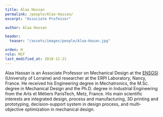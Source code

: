 ```yaml
---
title: Alaa Hassan
permalink: /people/Alaa-Hassan/
excerpt: "Associate Professor"

author: Alaa Hassan

header:
  teaser: "/assets/images/people/Alaa-Hasan.jpg"

orden: H
role: MCF
last_modified_at: 2018-11-21
---
```


Alaa Hassan is an Associate Professor on Mechanical Design at the [ENSGSI](https://www.ensgsi.univ-lorraine.fr/) (University of Lorraine) and researcher at the ERPI Laboratory, Nancy, France. 
He received his Engineering degree in Mechatronics, the M.Sc. degree in Mechanical Design and the Ph.D. degree in Industrial Engineering from the Arts et Métiers ParisTech, Metz, France. 
His main scientific interests are integrated design, process and manufacturing, 3D printing and prototyping, decision-support system in design process, and multi-objective optimization in mechanical design.


